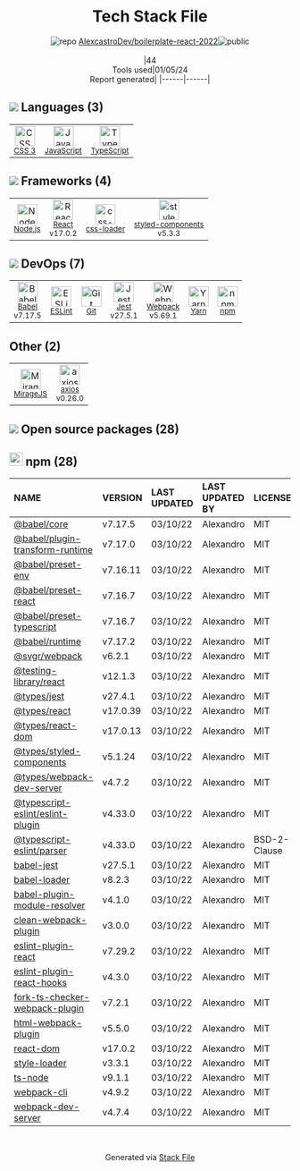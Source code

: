 <!--
&lt;--- Readme.md Snippet without images Start ---&gt;
## Tech Stack
AlexcastroDev/boilerplate-react-2022 is built on the following main stack:

- [Jest](http://facebook.github.io/jest/) – Javascript Testing Framework
- [Node.js](http://nodejs.org/) – Frameworks (Full Stack)
- [React](https://reactjs.org/) – Javascript UI Libraries
- [JavaScript](https://developer.mozilla.org/en-US/docs/Web/JavaScript) – Languages
- [TypeScript](http://www.typescriptlang.org) – Languages
- [Webpack](http://webpack.js.org) – JS Build Tools / JS Task Runners
- [Babel](http://babeljs.io/) – JavaScript Compilers
- [ESLint](http://eslint.org/) – Code Review
- [axios](https://github.com/mzabriskie/axios) – Javascript Utilities & Libraries
- [Yarn](https://yarnpkg.com/) – Front End Package Manager
- [styled-components](https://styled-components.com) – JavaScript Framework Components
- [css-loader](https://github.com/webpack-contrib/css-loader) – CSS Pre-processors / Extensions
- [MirageJS](https://miragejs.com/) – API Tools

Full tech stack [here](/techstack.md)

&lt;--- Readme.md Snippet without images End ---&gt;

&lt;--- Readme.md Snippet with images Start ---&gt;
## Tech Stack
AlexcastroDev/boilerplate-react-2022 is built on the following main stack:

- <img width='25' height='25' src='https://img.stackshare.io/service/830/jest.png' alt='Jest'/> [Jest](http://facebook.github.io/jest/) – Javascript Testing Framework
- <img width='25' height='25' src='https://img.stackshare.io/service/1011/n1JRsFeB_400x400.png' alt='Node.js'/> [Node.js](http://nodejs.org/) – Frameworks (Full Stack)
- <img width='25' height='25' src='https://img.stackshare.io/service/1020/OYIaJ1KK.png' alt='React'/> [React](https://reactjs.org/) – Javascript UI Libraries
- <img width='25' height='25' src='https://img.stackshare.io/service/1209/javascript.jpeg' alt='JavaScript'/> [JavaScript](https://developer.mozilla.org/en-US/docs/Web/JavaScript) – Languages
- <img width='25' height='25' src='https://img.stackshare.io/service/1612/bynNY5dJ.jpg' alt='TypeScript'/> [TypeScript](http://www.typescriptlang.org) – Languages
- <img width='25' height='25' src='https://img.stackshare.io/service/1682/IMG_4636.PNG' alt='Webpack'/> [Webpack](http://webpack.js.org) – JS Build Tools / JS Task Runners
- <img width='25' height='25' src='https://img.stackshare.io/service/2739/-1wfGjNw.png' alt='Babel'/> [Babel](http://babeljs.io/) – JavaScript Compilers
- <img width='25' height='25' src='https://img.stackshare.io/service/3337/Q4L7Jncy.jpg' alt='ESLint'/> [ESLint](http://eslint.org/) – Code Review
- <img width='25' height='25' src='https://img.stackshare.io/no-img-open-source.png' alt='axios'/> [axios](https://github.com/mzabriskie/axios) – Javascript Utilities & Libraries
- <img width='25' height='25' src='https://img.stackshare.io/service/5848/44mC-kJ3.jpg' alt='Yarn'/> [Yarn](https://yarnpkg.com/) – Front End Package Manager
- <img width='25' height='25' src='https://img.stackshare.io/service/6749/styled-components.png' alt='styled-components'/> [styled-components](https://styled-components.com) – JavaScript Framework Components
- <img width='25' height='25' src='https://img.stackshare.io/service/8074/default_d2b16fd6997fb2e164de645a34f9b8d5a880d999.png' alt='css-loader'/> [css-loader](https://github.com/webpack-contrib/css-loader) – CSS Pre-processors / Extensions
- <img width='25' height='25' src='https://img.stackshare.io/service/12784/AJriyo2N_reasonably_small.jpg' alt='MirageJS'/> [MirageJS](https://miragejs.com/) – API Tools

Full tech stack [here](/techstack.md)

&lt;--- Readme.md Snippet with images End ---&gt;
-->
<div align="center">

# Tech Stack File
![](https://img.stackshare.io/repo.svg "repo") [AlexcastroDev/boilerplate-react-2022](https://github.com/AlexcastroDev/boilerplate-react-2022)![](https://img.stackshare.io/public_badge.svg "public")
<br/><br/>
|44<br/>Tools used|01/05/24 <br/>Report generated|
|------|------|
</div>

## <img src='https://img.stackshare.io/languages.svg'/> Languages (3)
<table><tr>
  <td align='center'>
  <img width='36' height='36' src='https://img.stackshare.io/service/6727/css.png' alt='CSS 3'>
  <br>
  <sub><a href="https://developer.mozilla.org/en-US/docs/Web/CSS/CSS3">CSS 3</a></sub>
  <br>
  <sub></sub>
</td>

<td align='center'>
  <img width='36' height='36' src='https://img.stackshare.io/service/1209/javascript.jpeg' alt='JavaScript'>
  <br>
  <sub><a href="https://developer.mozilla.org/en-US/docs/Web/JavaScript">JavaScript</a></sub>
  <br>
  <sub></sub>
</td>

<td align='center'>
  <img width='36' height='36' src='https://img.stackshare.io/service/1612/bynNY5dJ.jpg' alt='TypeScript'>
  <br>
  <sub><a href="http://www.typescriptlang.org">TypeScript</a></sub>
  <br>
  <sub></sub>
</td>

</tr>
</table>

## <img src='https://img.stackshare.io/frameworks.svg'/> Frameworks (4)
<table><tr>
  <td align='center'>
  <img width='36' height='36' src='https://img.stackshare.io/service/1011/n1JRsFeB_400x400.png' alt='Node.js'>
  <br>
  <sub><a href="http://nodejs.org/">Node.js</a></sub>
  <br>
  <sub></sub>
</td>

<td align='center'>
  <img width='36' height='36' src='https://img.stackshare.io/service/1020/OYIaJ1KK.png' alt='React'>
  <br>
  <sub><a href="https://reactjs.org/">React</a></sub>
  <br>
  <sub>v17.0.2</sub>
</td>

<td align='center'>
  <img width='36' height='36' src='https://img.stackshare.io/service/8074/default_d2b16fd6997fb2e164de645a34f9b8d5a880d999.png' alt='css-loader'>
  <br>
  <sub><a href="https://github.com/webpack-contrib/css-loader">css-loader</a></sub>
  <br>
  <sub></sub>
</td>

<td align='center'>
  <img width='36' height='36' src='https://img.stackshare.io/service/6749/styled-components.png' alt='styled-components'>
  <br>
  <sub><a href="https://styled-components.com">styled-components</a></sub>
  <br>
  <sub>v5.3.3</sub>
</td>

</tr>
</table>

## <img src='https://img.stackshare.io/devops.svg'/> DevOps (7)
<table><tr>
  <td align='center'>
  <img width='36' height='36' src='https://img.stackshare.io/service/2739/-1wfGjNw.png' alt='Babel'>
  <br>
  <sub><a href="http://babeljs.io/">Babel</a></sub>
  <br>
  <sub>v7.17.5</sub>
</td>

<td align='center'>
  <img width='36' height='36' src='https://img.stackshare.io/service/3337/Q4L7Jncy.jpg' alt='ESLint'>
  <br>
  <sub><a href="http://eslint.org/">ESLint</a></sub>
  <br>
  <sub></sub>
</td>

<td align='center'>
  <img width='36' height='36' src='https://img.stackshare.io/service/1046/git.png' alt='Git'>
  <br>
  <sub><a href="http://git-scm.com/">Git</a></sub>
  <br>
  <sub></sub>
</td>

<td align='center'>
  <img width='36' height='36' src='https://img.stackshare.io/service/830/jest.png' alt='Jest'>
  <br>
  <sub><a href="http://facebook.github.io/jest/">Jest</a></sub>
  <br>
  <sub>v27.5.1</sub>
</td>

<td align='center'>
  <img width='36' height='36' src='https://img.stackshare.io/service/1682/IMG_4636.PNG' alt='Webpack'>
  <br>
  <sub><a href="http://webpack.js.org">Webpack</a></sub>
  <br>
  <sub>v5.69.1</sub>
</td>

<td align='center'>
  <img width='36' height='36' src='https://img.stackshare.io/service/5848/44mC-kJ3.jpg' alt='Yarn'>
  <br>
  <sub><a href="https://yarnpkg.com/">Yarn</a></sub>
  <br>
  <sub></sub>
</td>

<td align='center'>
  <img width='36' height='36' src='https://img.stackshare.io/service/1120/lejvzrnlpb308aftn31u.png' alt='npm'>
  <br>
  <sub><a href="https://www.npmjs.com/">npm</a></sub>
  <br>
  <sub></sub>
</td>

</tr>
</table>

## Other (2)
<table><tr>
  <td align='center'>
  <img width='36' height='36' src='https://img.stackshare.io/service/12784/AJriyo2N_reasonably_small.jpg' alt='MirageJS'>
  <br>
  <sub><a href="https://miragejs.com/">MirageJS</a></sub>
  <br>
  <sub></sub>
</td>

<td align='center'>
  <img width='36' height='36' src='https://img.stackshare.io/no-img-open-source.png' alt='axios'>
  <br>
  <sub><a href="https://github.com/mzabriskie/axios">axios</a></sub>
  <br>
  <sub>v0.26.0</sub>
</td>

</tr>
</table>


## <img src='https://img.stackshare.io/group.svg' /> Open source packages (28)</h2>

## <img width='24' height='24' src='https://img.stackshare.io/service/1120/lejvzrnlpb308aftn31u.png'/> npm (28)

|NAME|VERSION|LAST UPDATED|LAST UPDATED BY|LICENSE|VULNERABILITIES|
|:------|:------|:------|:------|:------|:------|
|[@babel/core](https://www.npmjs.com/@babel/core)|v7.17.5|03/10/22|Alexandro |MIT|N/A|
|[@babel/plugin-transform-runtime](https://www.npmjs.com/@babel/plugin-transform-runtime)|v7.17.0|03/10/22|Alexandro |MIT|N/A|
|[@babel/preset-env](https://www.npmjs.com/@babel/preset-env)|v7.16.11|03/10/22|Alexandro |MIT|N/A|
|[@babel/preset-react](https://www.npmjs.com/@babel/preset-react)|v7.16.7|03/10/22|Alexandro |MIT|N/A|
|[@babel/preset-typescript](https://www.npmjs.com/@babel/preset-typescript)|v7.16.7|03/10/22|Alexandro |MIT|N/A|
|[@babel/runtime](https://www.npmjs.com/@babel/runtime)|v7.17.2|03/10/22|Alexandro |MIT|N/A|
|[@svgr/webpack](https://www.npmjs.com/@svgr/webpack)|v6.2.1|03/10/22|Alexandro |MIT|N/A|
|[@testing-library/react](https://www.npmjs.com/@testing-library/react)|v12.1.3|03/10/22|Alexandro |MIT|N/A|
|[@types/jest](https://www.npmjs.com/@types/jest)|v27.4.1|03/10/22|Alexandro |MIT|N/A|
|[@types/react](https://www.npmjs.com/@types/react)|v17.0.39|03/10/22|Alexandro |MIT|N/A|
|[@types/react-dom](https://www.npmjs.com/@types/react-dom)|v17.0.13|03/10/22|Alexandro |MIT|N/A|
|[@types/styled-components](https://www.npmjs.com/@types/styled-components)|v5.1.24|03/10/22|Alexandro |MIT|N/A|
|[@types/webpack-dev-server](https://www.npmjs.com/@types/webpack-dev-server)|v4.7.2|03/10/22|Alexandro |MIT|N/A|
|[@typescript-eslint/eslint-plugin](https://www.npmjs.com/@typescript-eslint/eslint-plugin)|v4.33.0|03/10/22|Alexandro |MIT|N/A|
|[@typescript-eslint/parser](https://www.npmjs.com/@typescript-eslint/parser)|v4.33.0|03/10/22|Alexandro |BSD-2-Clause|N/A|
|[babel-jest](https://www.npmjs.com/babel-jest)|v27.5.1|03/10/22|Alexandro |MIT|N/A|
|[babel-loader](https://www.npmjs.com/babel-loader)|v8.2.3|03/10/22|Alexandro |MIT|N/A|
|[babel-plugin-module-resolver](https://www.npmjs.com/babel-plugin-module-resolver)|v4.1.0|03/10/22|Alexandro |MIT|N/A|
|[clean-webpack-plugin](https://www.npmjs.com/clean-webpack-plugin)|v3.0.0|03/10/22|Alexandro |MIT|N/A|
|[eslint-plugin-react](https://www.npmjs.com/eslint-plugin-react)|v7.29.2|03/10/22|Alexandro |MIT|N/A|
|[eslint-plugin-react-hooks](https://www.npmjs.com/eslint-plugin-react-hooks)|v4.3.0|03/10/22|Alexandro |MIT|N/A|
|[fork-ts-checker-webpack-plugin](https://www.npmjs.com/fork-ts-checker-webpack-plugin)|v7.2.1|03/10/22|Alexandro |MIT|N/A|
|[html-webpack-plugin](https://www.npmjs.com/html-webpack-plugin)|v5.5.0|03/10/22|Alexandro |MIT|N/A|
|[react-dom](https://www.npmjs.com/react-dom)|v17.0.2|03/10/22|Alexandro |MIT|N/A|
|[style-loader](https://www.npmjs.com/style-loader)|v3.3.1|03/10/22|Alexandro |MIT|N/A|
|[ts-node](https://www.npmjs.com/ts-node)|v9.1.1|03/10/22|Alexandro |MIT|N/A|
|[webpack-cli](https://www.npmjs.com/webpack-cli)|v4.9.2|03/10/22|Alexandro |MIT|N/A|
|[webpack-dev-server](https://www.npmjs.com/webpack-dev-server)|v4.7.4|03/10/22|Alexandro |MIT|N/A|

<br/>
<div align='center'>

Generated via [Stack File](https://github.com/marketplace/stack-file)
